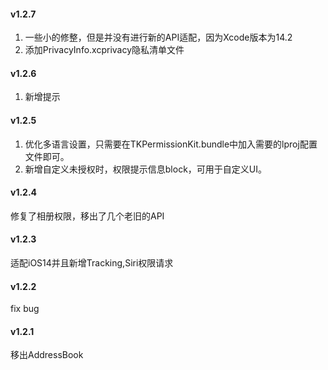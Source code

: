 #### v1.2.7
1. 一些小的修整，但是并没有进行新的API适配，因为Xcode版本为14.2
2. 添加PrivacyInfo.xcprivacy隐私清单文件

#### v1.2.6
1. 新增提示

#### v1.2.5
1. 优化多语言设置，只需要在TKPermissionKit.bundle中加入需要的lproj配置文件即可。
2. 新增自定义未授权时，权限提示信息block，可用于自定义UI。

#### v1.2.4
修复了相册权限，移出了几个老旧的API

#### v1.2.3
适配iOS14并且新增Tracking,Siri权限请求

#### v1.2.2
fix bug

#### v1.2.1
移出AddressBook